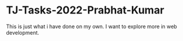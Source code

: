 # TJ-Tasks-2022-Prabhat-Kumar
This is just what i have done on my own.
I want to explore more in web development.
